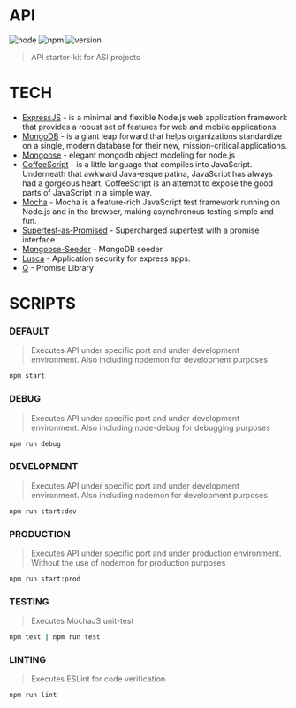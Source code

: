 # API
![node](https://img.shields.io/badge/node-6.2.2-green.svg)
![npm](https://img.shields.io/badge/npm-3.8.9-blue.svg)
![version](https://img.shields.io/badge/version-0.3.5-brightgreen.svg)

> API starter-kit for ASI projects

# TECH
* [ExpressJS](http://expressjs.com/) - is a minimal and flexible Node.js web application framework that provides a robust set of features for web and mobile applications.
* [MongoDB](https://www.mongodb.com/) - is a giant leap forward that helps organizations standardize on a single, modern database for their new, mission-critical applications.
* [Mongoose](http://mongoosejs.com/) - elegant mongodb object modeling for node.js
* [CoffeeScript](http://coffeescript.org/) - is a little language that compiles into JavaScript. Underneath that awkward Java-esque patina, JavaScript has always had a gorgeous heart. CoffeeScript is an attempt to expose the good parts of JavaScript in a simple way.
* [Mocha](https://mochajs.org/) - Mocha is a feature-rich JavaScript test framework running on Node.js and in the browser, making asynchronous testing simple and fun.
* [Supertest-as-Promised](https://github.com/WhoopInc/supertest-as-promised) - Supercharged supertest with a promise interface
* [Mongoose-Seeder](https://github.com/SamVerschueren/mongoose-seeder) - MongoDB seeder
* [Lusca](https://github.com/krakenjs/lusca) - Application security for express apps.
* [Q](http://documentup.com/kriskowal/q/) - Promise Library

# SCRIPTS
### DEFAULT
> Executes API under specific port and under development environment. Also including nodemon for development purposes
```sh
npm start
```
### DEBUG
> Executes API under specific port and under development environment. Also including node-debug for debugging purposes
```sh
npm run debug
```
### DEVELOPMENT
> Executes API under specific port and under development environment. Also including nodemon for development purposes
```sh
npm run start:dev
```
### PRODUCTION
> Executes API under specific port and under production environment. Without the use of nodemon for production purposes
```sh
npm run start:prod
```
### TESTING
> Executes MochaJS unit-test
```sh
npm test | npm run test
````
### LINTING
> Executes ESLint for code verification
```sh
npm run lint
````
